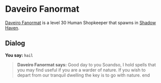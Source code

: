 # Daveiro Fanormat



[Daveiro Fanormat](/npc/150259) is a level 30 Human Shopkeeper that spawns in [Shadow Haven](/zone/150).



## Dialog

**You say:** `hail`



>**Daveiro Fanormat says:** Good day to you Soandso, I hold spells that you may find useful if you are a warder of nature. If you wish to depart from our tranquil dwelling the key is to go with nature.
end
